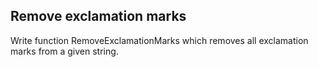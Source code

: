 ## Remove exclamation marks

Write function RemoveExclamationMarks which removes all exclamation marks from a given string.




